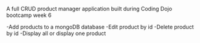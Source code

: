 A full CRUD product manager application built during Coding Dojo bootcamp week 6

-Add products to a mongoDB database
-Edit product by id
-Delete product by id
-Display all or display one product 
